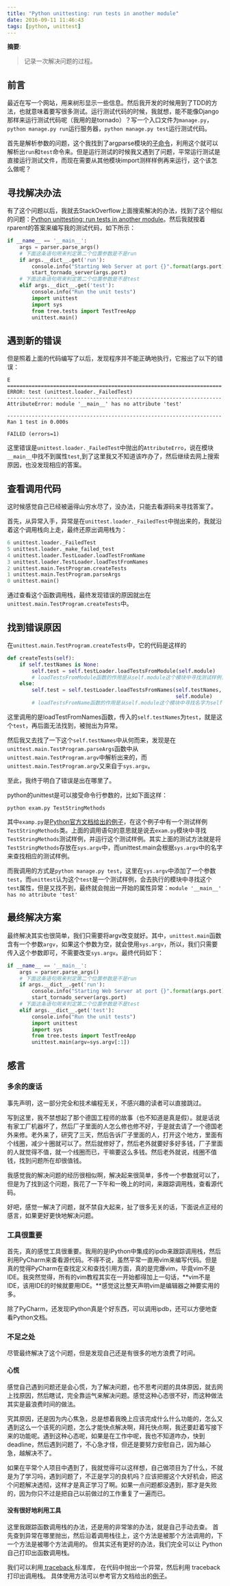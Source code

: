 ```yaml
---
title: "Python unittesting: run tests in another module"
date: 2016-09-11 11:46:43
tags: [python, unittest]
---
```


__摘要__:
> 记录一次解决问题的过程。

<!-- more -->

## 前言

最近在写一个网站，用来树形显示一些信息。然后我开发的时候用到了TDD的方法，也就意味着要写很多测试。运行测试代码的时候，我就想，能不能像Django那样来运行测试代码呢（我用的是tornado）？写一个入口文件为`manage.py`，`python manage.py run`运行服务器，`python manage.py test`运行测试代码。

首先是解析参数的问题，这个我找到了argparse模块的[子命令](https://docs.python.org/3/library/argparse.html)，利用这个就可以解析出`run`和`test`命令来。但是运行测试的时候我又遇到了问题，平常运行测试是直接运行测试文件，而现在需要从其他模块import测样样例再来运行，这个该怎么做呢？


## 寻找解决办法

有了这个问题以后，我就去StackOverflow上面搜索解决的办法，找到了这个相似的问题：[Python unittesting: run tests in another module](http://stackoverflow.com/questions/15334042/python-unittesting-run-tests-in-another-module)。然后我就按着rparent的答案来编写我的测试代码，如下所示：

```python
if __name__ == '__main__':
    args = parser.parse_args()
    # 下面这条语句用来判定第二个位置参数是不是run
    if args.__dict__.get('run'):
        console.info("Starting Web Server at port {}".format(args.port))
        start_tornado_server(args.port)
    # 下面这条语句用来判定第二个位置参数是不是test
    elif args.__dict__.get('test'):
        console.info("Run the unit tests")
        import unittest
        import sys
        from tree.tests import TestTreeApp
        unittest.main()
```

## 遇到新的错误

但是照着上面的代码编写了以后，发现程序并不能正确地执行，它报出了以下的错误：

```shell
E
======================================================================
ERROR: test (unittest.loader._FailedTest)
----------------------------------------------------------------------
AttributeError: module '__main__' has no attribute 'test'

----------------------------------------------------------------------
Ran 1 test in 0.000s

FAILED (errors=1)
```

这里错误是`unittest.loader._FailedTest`中抛出的`AttributeErro`，说在模块`__main__`中找不到属性`test`,到了这里我又不知道该咋办了，然后继续去网上搜索原因，也没发现相应的答案。

## 查看调用代码

这时候感觉自己已经被逼得山穷水尽了，没办法，只能去看源码来寻找答案了。

首先，从异常入手，异常是在`unittest.loader._FailedTest`中抛出来的，我就沿着这个调用栈向上走，最终还原出调用栈为：

```python
6 unittest.loader._FailedTest
5 unittest.loader._make_failed_test
4 unittest.loader.TestLoader.loadTestFromName
3 unittest.loader.TestLoader.loadTestFromNames
2 unittest.main.TestProgram.createTests
1 unittest.main.TestProgram.parseArgs
0 unittest.main()
```

通过查看这个函数调用栈，最终发现错误的原因就出在`unittest.main.TestProgram.createTests`中。

## 找到错误原因

在`unittest.main.TestProgram.createTests`中，它的代码是这样的

```python
def createTests(self):
    if self.testNames is None:
        self.test = self.testLoader.loadTestsFromModule(self.module)
        # loadTestsFromModule函数的作用是从self.module这个模块中寻找测试样例，即unittest.TestCase的子类
    else:
        self.test = self.testLoader.loadTestsFromNames(self.testNames,
                                                       self.module)
        # loadTestsFromName函数的作用是从self.module这个模块中寻找名字为self.testNames的测试样例(unittest.TestCase的子类)
```

这里调用的是loadTestFromNames函数，传入的`self.testNames`为`test`，就是这个`test`，再后面无法找到，被抛出为异常。

然后我又去找了一下这个`self.testNames`中从何而来，发现是在`unittest.main.TestProgram.parseArgs`函数中从`unittest.main.TestProgram.argv`中解析出来的，而`unittest.main.TestProgram.argv`又来自于`sys.argv`。

至此，我终于明白了错误是出在哪里了。

python的unittest是可以接受命令行参数的，比如下面这样：

```
python exam.py TestStringMethods
```

其中`examp.py`是[Python官方文档给出的例子](https://docs.python.org/3/library/unittest.html#basic-example)，在这个例子中有一个测试样例`TestStringMethods`类。上面的调用语句的意思就是说去`exam.py`模块中寻找`TestStringMethods`测试样例，并运行这个测试样例。其实上面的测试方法就是将`TestStringMethods`存放在`sys.argv`中，而unittest.main会根据`sys.argv`中的名字来查找相应的测试样例。

而我调用的方式是`python manage.py test`，这里在`sys.argv`中添加了一个参数`test`，而`unittest`认为这个`test`是一个测试样例，会去执行的模块中寻找这个`test`属性，但是又找不到，最终就会抛出一开始的属性异常：`module '__main__' has no attribute 'test'`

## 最终解决方案

最终解决其实也很简单，我们只需要将argv改变就好。其中，`unittest.main`函数含有一个参数`argv`，如果这个参数为空，就会使用`sys.argv`，所以，我们只需要传入这个参数即可，不需要改变`sys.argv`。最终代码如下：

```python
if __name__ == '__main__':
    args = parser.parse_args()
    # 下面这条语句用来判定第二个位置参数是不是run
    if args.__dict__.get('run'):
        console.info("Starting Web Server at port {}".format(args.port))
        start_tornado_server(args.port)
    # 下面这条语句用来判定第二个位置参数是不是test
    elif args.__dict__.get('test'):
        console.info("Run the unit tests")
        import unittest
        import sys
        from tree.tests import TestTreeApp
        unittest.main(argv=sys.argv[:1])
```

## 感言

### 多余的废话

事先声明，这一部分完全和技术编程无关，不感兴趣的读者可以直接跳过。

写到这里，我不禁想起了那个德国工程师的故事（也不知道是真是假）。就是话说有家工厂机器坏了，然后厂子里面的人怎么修也修不好，于是就去请了一个德国老外来修。老外来了，研究了三天，然后告诉厂子里面的人，打开这个地方，里面有个线圈，减少十圈就可以了。然后就修好了，然后老外就要好多好多钱，厂子里面的人就觉得不值，就一个线圈而已，干嘛要这么多钱。然后老外就说，线圈不值钱，找到问题所在却很值钱。

我感觉我的解决问题的经历很相似啊，解决起来很简单，多传一个参数就可以了，但是为了找到这个问题，我花了一下午和一晚上的时间，来跟踪调用栈，查看源代码。

好吧，感觉一解决了问题，就不禁自大起来，扯了很多无关的话，下面说点正经的感言，如果更好更快地解决问题。

### 工具很重要

首先，真的感觉工具很重要。我用的是IPython中集成的ipdb来跟踪调用栈，然后利用PyCharm来查看源代码。不得不说，虽然平常一直用vim来编写代码。但是真的觉得PyCharm在查找定义和查找引用方面，真的是完爆vim，毕竟vim不是IDE。我突然觉得，所有的vim教程其实在一开始都得加上一句话，**vim不是IDE，该用IDE的时候就要用IDE。**感觉这比整天声明vim是编辑器之神要实用的多。

除了PyCharm，还发现IPython真是个好东西，可以调用ipdb，还可以方便地查看Python文档。

### 不足之处

尽管最终解决了这个问题，但是发现自己还是有很多的地方浪费了时间。

#### 心慌

感觉自己遇到问题还是会心慌，为了解决问题，也不思考问题的具体原因，就去网上找原因，然后瞎试，完全靠运气来解决问题。感觉这种心态很不好，而这种做法其实是最浪费时间的做法。

究其原因，还是因为内心焦急，总是想着我晚上应该完成什么什么功能的，怎么又遇到这么一个该死的问题，怎么才能快点解决啊，拜托快点啊，我还要赶着写接下来的功能呢。遇到这种心态呢，如果是在工作中呢，我也不知道咋办，快到deadline，然后遇到问题了，不心急才怪，但还是要努力安慰自己，因为越心急，越解决不了。

如果在平常个人项目中遇到了，我就觉得可以这样想，自己做项目为了什么，不就是为了学习吗，遇到问题了，不正是学习的良机吗？应该把握这个大好机会，把这个问题解决透彻，这样才是真正学习了啊。如果一点问题都没遇到，那才是失败的，因为你只不过是把自己以前做过的工作重复了一遍而已。

#### 没有很好地利用工具

这里我跟踪函数调用栈的办法，还是用的非常笨的办法，就是自己手动去查。
首先查到异常在哪里抛出，然后沿着调用栈往上，这个方法是被那个方法调用的，下一个方法是被哪个方法调用的。
但其实还有更好的办法，我们完全可以让 Python 自己打印出函数调用栈。

我们可以利用[ traceback ](https://docs.python.org/3/library/traceback.html)标准库，
在代码中抛出一个异常，然后利用 traceback 打印出调用栈。
具体使用方法可以参考官方文档给出的[例子](https://docs.python.org/3/library/traceback.html#traceback-examples)。
